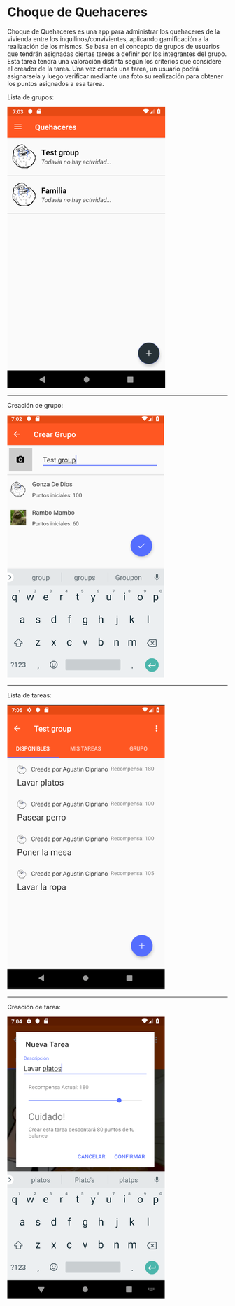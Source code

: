 # Choque de Quehaceres
Choque de Quehaceres es una app para administrar los quehaceres de la vivienda entre los inquilinos/convivientes, aplicando gamificación a la realización de los mismos.
Se basa en el concepto de grupos de usuarios que tendrán asignadas ciertas tareas a definir por los integrantes del grupo. Esta tarea tendrá una valoración distinta según los criterios que considere el creador de la tarea.
Una vez creada una tarea, un usuario podrá asignarsela y luego verificar mediante una foto su realización para obtener los puntos asignados a esa tarea.


Lista de grupos:

![Alt text](/images/3.PNG)

---------------------------------------------------

Creación de grupo:

![Alt text](/images/2.PNG)

---------------------------------------------------

Lista de tareas:

![Alt text](/images/5.PNG)

---------------------------------------------------

Creación de tarea:

![Alt text](/images/4.PNG)